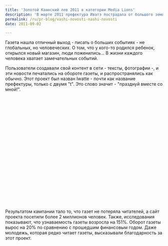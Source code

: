 ```yaml
---
title: 'Золотой Каннский лев 2011 в категории Media Lions'
description: 'В марте 2011 префектура Иватэ пострадала от большого землетрясения Тохоку. Соответственно, все местные газеты начали испытывать сложности, количество читателей сократилось. Однако одной газете - Iwate Nippo - удалось сохранить оборот.'
permalink: /ru/pr-blog/vashi-novosti-nashi-novosti
date: 2011-09-02

---
```


Газета нашла отличный выход - писать о больших событиях - не глобальных, но человеческих. О том, что у кого-то родился ребенок, открылся новый магазин, люди поженились... В жизни каждого человека хватает замечательных  событий.

Пользователи создавали свой контент в сети - тексты, фотографии -, и эти новости печатались на обороте газеты, и распространялись как обычно. Этот проект был назван Iwatte - почти как название префектуры, только с двумя "t". Это слово значит - "празднуй вместе со мной!".

<object width="560" height="345"><param name="movie" value="https://www.youtube.com/v/ps2sA-hTjDU?version=3&amp;hl=ru_RU"></param><param name="allowFullScreen" value="true"></param><param name="allowscriptaccess" value="always"></param><embed src="https://www.youtube.com/v/ps2sA-hTjDU?version=3&amp;hl=ru_RU" type="application/x-shockwave-flash" width="560" height="345" allowscriptaccess="always" allowfullscreen="true"></embed></object>

Результатом кампании тало то, что газет не потеряла читателей, а сайт проекта посетили более 2 миллионов человек. Также, исследования показывают, что узнаваемость газеты возросла на 151%. Оборот газеты вырос на 20% по сравнению с прошедшим финансовым годом. Даже молодежь, которая редко читает газеты, высказывали благодарность за этот проект.

